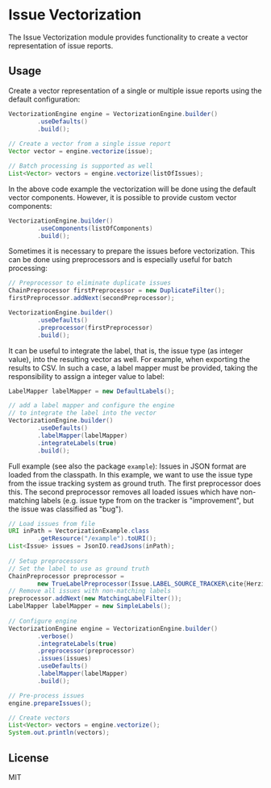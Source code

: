 # Issue Vectorization

The Issue Vectorization module provides functionality to create a vector representation of issue reports.

## Usage
Create a vector representation of a single or multiple issue reports using the default configuration:
```java
VectorizationEngine engine = VectorizationEngine.builder()
        .useDefaults()
        .build();
				
// Create a vector from a single issue report
Vector vector = engine.vectorize(issue);

// Batch processing is supported as well
List<Vector> vectors = engine.vectorize(listOfIssues);
```
In the above code example the vectorization will be done using the default vector components. However, it is possible to provide custom vector components:
```java
VectorizationEngine.builder()
        .useComponents(listOfComponents)
        .build();
```
Sometimes it is necessary to prepare the issues before vectorization. This can be done using preprocessors and is especially useful for batch processing:
```java
// Preprocessor to eliminate duplicate issues
ChainPreprocessor firstPreprocessor = new DuplicateFilter();
firstPreprocessor.addNext(secondPreprocessor);

VectorizationEngine.builder()
        .useDefaults()
        .preprocessor(firstPreprocessor)
        .build();
```
It can be useful to integrate the label, that is, the issue type (as integer value), into the resulting vector as well. For example, when exporting the results to CSV. In such a case, a label mapper must be provided, taking the responsibility to assign a integer value to label:
```java
LabelMapper labelMapper = new DefaultLabels();

// add a label mapper and configure the engine 
// to integrate the label into the vector 
VectorizationEngine.builder()
        .useDefaults()
        .labelMapper(labelMapper)
        .integrateLabels(true)
        .build();
```
Full example (see also the package ```example```): Issues in JSON format are loaded from the classpath. In this example, we want to use the issue type from the issue tracking system as ground truth. The first preprocessor does this. The second preprocessor removes all loaded issues which have non-matching labels (e.g. issue type from on the tracker is "improvement", but the issue was classified as "bug").
```java
// Load issues from file
URI inPath = VectorizationExample.class
		.getResource("/example").toURI();
List<Issue> issues = JsonIO.readJsons(inPath);
        
// Setup preprocessors
// Set the label to use as ground truth
ChainPreprocessor preprocessor = 
        new TrueLabelPreprocessor(Issue.LABEL_SOURCE_TRACKER\cite{Herzig13});
// Remove all issues with non-matching labels
preprocessor.addNext(new MatchingLabelFilter());
LabelMapper labelMapper = new SimpleLabels();
        
// Configure engine
VectorizationEngine engine = VectorizationEngine.builder()
        .verbose()
        .integrateLabels(true)
        .preprocessor(preprocessor)
        .issues(issues)
        .useDefaults()
        .labelMapper(labelMapper)
        .build();

// Pre-process issues
engine.prepareIssues();

// Create vectors
List<Vector> vectors = engine.vectorize();
System.out.println(vectors);
```

## License
MIT